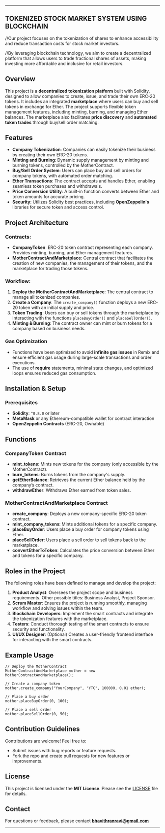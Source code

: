 ----------------------------------------------------
**TOKENIZED STOCK MARKET SYSTEM USING BLOCKCHAIN**
----------------------------------------------------

//Our project focuses on the tokenization of shares to enhance accessibility and reduce transaction costs for stock market investors. 

//By leveraging blockchain technology, we aim to create a decentralized platform that allows users to trade fractional shares of assets, making investing more affordable and inclusive for retail investors.


## Overview
This project is a **decentralized tokenization platform** built with Solidity, designed to allow companies to create, issue, and trade their own ERC-20 tokens. It includes an integrated **marketplace** where users can buy and sell tokens in exchange for Ether. The project supports flexible token management features, including minting, burning, and managing Ether balances. The marketplace also facilitates **price discovery** and **automated token trades** through buy/sell order matching.

## Features
- **Company Tokenization**: Companies can easily tokenize their business by creating their own ERC-20 tokens.
- **Minting and Burning**: Dynamic supply management by minting and burning tokens, controlled by the MotherContract.
- **Buy/Sell Order System**: Users can place buy and sell orders for company tokens, with automated order matching.
- **Ether Transactions**: The contract accepts and handles Ether, enabling seamless token purchases and withdrawals.
- **Price Conversion Utility**: A built-in function converts between Ether and token amounts for accurate pricing.
- **Security**: Utilizes Solidity best practices, including **OpenZeppelin's** libraries for secure token and access control.

## Project Architecture

### Contracts:
- **CompanyToken**: ERC-20 token contract representing each company. Provides minting, burning, and Ether management features.
- **MotherContractAndMarketplace**: Central contract that facilitates the creation of new companies, the management of their tokens, and the marketplace for trading those tokens.

### Workflow:
1. **Deploy the MotherContractAndMarketplace**: The central contract to manage all tokenized companies.
2. **Create a Company**: The `create_company()` function deploys a new ERC-20 token with an initial supply and price.
3. **Token Trading**: Users can buy or sell tokens through the marketplace by interacting with the functions `placeBuyOrder()` and `placeSellOrder()`.
4. **Minting & Burning**: The contract owner can mint or burn tokens for a company based on business needs.

### Gas Optimization
- Functions have been optimized to avoid **infinite gas issues** in Remix and ensure efficient gas usage during large-scale transactions and order executions.
- The use of **require** statements, minimal state changes, and optimized loops ensures reduced gas consumption.

## Installation & Setup

### Prerequisites
- **Solidity**: `^0.8.0` or later
- **MetaMask** or any Ethereum-compatible wallet for contract interaction
- **OpenZeppelin Contracts** (ERC-20, Ownable)


## Functions

### CompanyToken Contract
- **mint_tokens**: Mints new tokens for the company (only accessible by the MotherContract).
- **burn_tokens**: Burns tokens from the company's supply.
- **getEtherBalance**: Retrieves the current Ether balance held by the company’s contract.
- **withdrawEther**: Withdraws Ether earned from token sales.

### MotherContractAndMarketplace Contract
- **create_company**: Deploys a new company-specific ERC-20 token contract.
- **mint_company_tokens**: Mints additional tokens for a specific company.
- **placeBuyOrder**: Users place a buy order for company tokens using Ether.
- **placeSellOrder**: Users place a sell order to sell tokens back to the marketplace.
- **convertEtherToToken**: Calculates the price conversion between Ether and tokens for a specific company.


## Roles in the Project
The following roles have been defined to manage and develop the project:

1. **Product Analyst**: Oversees the project scope and business requirements. Other possible titles: Business Analyst, Project Sponsor.
2. **Scrum Master**: Ensures the project is running smoothly, managing workflow and solving issues within the team.
3. **Blockchain Developers**: Implement the smart contracts and integrate the tokenization features with the marketplace.
4. **Testers**: Conduct thorough testing of the smart contracts to ensure security and functionality.
5. **UI/UX Designer**: (Optional) Creates a user-friendly frontend interface for interacting with the smart contracts.

## Example Usage

```solidity
// Deploy the MotherContract
MotherContractAndMarketplace mother = new MotherContractAndMarketplace();

// Create a company token
mother.create_company("YourCompany", "YTC", 100000, 0.01 ether);

// Place a buy order
mother.placeBuyOrder(0, 100);

// Place a sell order
mother.placeSellOrder(0, 50);
```

## Contribution Guidelines

Contributions are welcome! Feel free to:
- Submit issues with bug reports or feature requests.
- Fork the repo and create pull requests for new features or improvements.

## License
This project is licensed under the **MIT License**. Please see the [LICENSE](./LICENSE) file for details.

## Contact
For questions or feedback, please contact **bhavithranravi@gmail.com**

---

